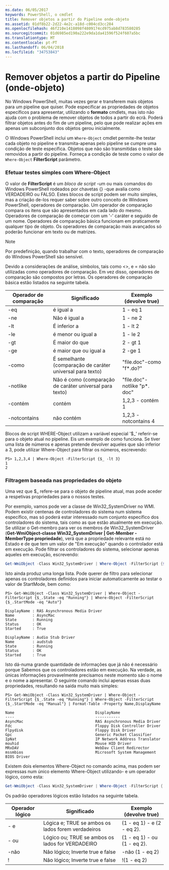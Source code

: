 ```yaml
---
ms.date: 06/05/2017
keywords: PowerShell, o cmdlet
title: Remover objetos a partir do Pipeline onde-objeto
ms.assetid: 01df8b22-2d22-4e2c-a18d-c004cd3cc284
ms.openlocfilehash: 46f210e1418098f4809174cd975ab8d783580285
ms.sourcegitcommit: 01d6985ed190a222e9da1da41596f524f607a5bc
ms.translationtype: MT
ms.contentlocale: pt-PT
ms.lasthandoff: 06/04/2018
ms.locfileid: "34753843"
---
```

# <a name="removing-objects-from-the-pipeline-where-object"></a>Remover objetos a partir do Pipeline (onde-objeto)

No Windows PowerShell, muitas vezes gerar e transferem mais objetos para um pipeline que quiser. Pode especificar as propriedades de objetos específicos para apresentar, utilizando o **formato** cmdlets, mas isto não ajuda com o problema de remover objetos de todos a partir do ecrã. Poderá filtrar objetos antes do fim de um pipeline, pelo que pode realizar ações em apenas um subconjunto dos objetos gerou inicialmente.

O Windows PowerShell inclui um `Where-Object` cmdlet permite-lhe testar cada objeto no pipeline e transmita-apenas pelo pipeline se cumpre uma condição de teste específica. Objetos que não são transmitidas o teste são removidos a partir do pipeline. Forneça a condição de teste como o valor de `Where-Object` **FilterScript** parâmetro.

### <a name="performing-simple-tests-with-where-object"></a>Efetuar testes simples com Where-Object

O valor de **FilterScript** é um *bloco de script* -um ou mais comandos do Windows PowerShell rodeados por chavetas {} -que avalia como VERDADEIRO ou FALSO. Estes blocos de script podem ser muito simples, mas a criação de-los requer saber sobre outro conceito de Windows PowerShell, operadores de comparação. Um operador de comparação compara os itens que são apresentados em cada lado do mesmo. Operadores de comparação de começar com um '-' caráter e seguido de um nome. Operadores de comparação básica funcionam em praticamente qualquer tipo de objeto. Os operadores de comparação mais avançados só poderão funcionar em texto ou de matrizes.

> [!NOTE]
> Por predefinição, quando trabalhar com o texto, operadores de comparação do Windows PowerShell são sensível.

Devido a considerações de análise, símbolos, tais como <>, e = não são utilizadas como operadores de comparação. Em vez disso, operadores de comparação são compostos por letras. Os operadores de comparação básica estão listados na seguinte tabela.

|Operador de comparação|Significado|Exemplo (devolve true)|
|-----------------------|-----------|--------------------------|
|-eq|é igual a|1 - eq 1|
|-ne|Não é igual a|1 - ne 2|
|-lt|É inferior a|1 - lt 2|
|-le|é menor ou igual a|1 - le 2|
|-gt|É maior do que|2 - gt 1|
|-ge|é maior que ou igual a|2 -ge 1|
|-como|É semelhante (comparação de caráter universal para texto)|"file.doc"-como "f\*.do?"|
|-notlike|Não é como (comparação de caráter universal para texto)|"file.doc"-notlike "p\*. doc"|
|-contém|contém|1,2,3 - contém 1|
|-notcontains|não contém|1,2,3 - notcontains 4|

Blocos de script WHERE-Object utilizam a variável especial '$_' referir-se para o objeto atual no pipeline. Eis um exemplo de como funciona. Se tiver uma lista de números e apenas pretende devolver aqueles que são inferior a 3, pode utilizar Where-Object para filtrar os números, escrevendo:

```
PS> 1,2,3,4 | Where-Object -FilterScript {$_ -lt 3}
1
2
```

### <a name="filtering-based-on-object-properties"></a>Filtragem baseada nas propriedades do objeto

Uma vez que $_ refere-se para o objeto de pipeline atual, mas pode aceder a respetivas propriedades para o nossos testes.

Por exemplo, vamos pode ver a classe de Win32_SystemDriver no WMI. Podem existir centenas de controladores do sistema num sistema específico, mas só poderá estar interessado num conjunto específico dos controladores do sistema, tais como as que estão atualmente em execução. Se utilizar o Get-membro para ver os membros de Win32_SystemDriver (**Get-WmiObject-classe Win32_SystemDriver | Get-Member - MemberType propriedade**), verá que a propriedade relevante está no Estado e de que tem um valor de "Em execução" quando o controlador está em execução. Pode filtrar os controladores do sistema, selecionar apenas aqueles em execução, escrevendo:

```powershell
Get-WmiObject -Class Win32_SystemDriver | Where-Object -FilterScript {$_.State -eq 'Running'}
```

Isto ainda produz uma longa lista. Pode querer de filtro para selecionar apenas os controladores definidos para iniciar automaticamente ao testar o valor de StartMode, bem como:

```
PS> Get-WmiObject -Class Win32_SystemDriver | Where-Object -FilterScript {$_.State -eq "Running"} | Where-Object -FilterScript {$_.StartMode -eq "Auto"}

DisplayName : RAS Asynchronous Media Driver
Name        : AsyncMac
State       : Running
Status      : OK
Started     : True

DisplayName : Audio Stub Driver
Name        : audstub
State       : Running
Status      : OK
Started     : True
```

Isto dá-numa grande quantidade de informações que já não é necessário porque Sabemos que os controladores estão em execução. Na verdade, as únicas informações provavelmente precisamos neste momento são o nome e o nome a apresentar. O seguinte comando inclui apenas essas duas propriedades, resultando na saída muito mais simples:

```
PS> Get-WmiObject -Class Win32_SystemDriver | Where-Object -FilterScript {$_.State -eq "Running"} | Where-Object -FilterScript {$_.StartMode -eq "Manual"} | Format-Table -Property Name,DisplayName

Name                                    DisplayName
----                                    -----------
AsyncMac                                RAS Asynchronous Media Driver
Fdc                                     Floppy Disk Controller Driver
Flpydisk                                Floppy Disk Driver
Gpc                                     Generic Packet Classifier
IpNat                                   IP Network Address Translator
mouhid                                  Mouse HID Driver
MRxDAV                                  WebDav Client Redirector
mssmbios                                Microsoft System Management BIOS Driver
```

Existem dois elementos Where-Object no comando acima, mas podem ser expressas num único elemento Where-Object utilizando- e um operador lógico, como esta:

```powershell
Get-WmiObject -Class Win32_SystemDriver | Where-Object -FilterScript { ($_.State -eq 'Running') -and ($_.StartMode -eq 'Manual') } | Format-Table -Property Name,DisplayName
```

Os padrão operadores lógicos estão listados na seguinte tabela.

|Operador lógico|Significado|Exemplo (devolve true)|
|--------------------|-----------|--------------------------|
|- e|Lógica e; TRUE se ambos os lados forem verdadeiros|(1 - eq 1) - e (2 - eq 2).|
|- ou|Lógico ou; TRUE se ambos os lados for VERDADEIRO|(1 - eq 1) - ou (1 - eq 2).|
|-não|Não lógico; Inverte true e false|-não (1 - eq 2)|
|\!|Não lógico; Inverte true e false|\!(1 - eq 2)|

